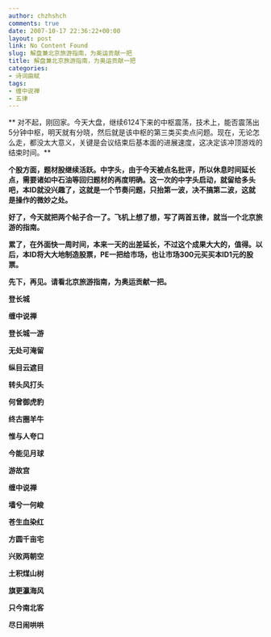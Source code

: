 ```yaml
---
author: chzhshch
comments: true
date: 2007-10-17 22:36:22+00:00
layout: post
link: No Content Found
slug: 解盘兼北京旅游指南，为奥运贡献一把
title: 解盘兼北京旅游指南，为奥运贡献一把
categories:
- 诗词曲赋
tags:
- 缠中说禅
- 五律
---
```


			

** 对不起，刚回家。今天大盘，继续6124下来的中枢震荡，技术上，能否震荡出5分钟中枢，明天就有分晓，然后就是该中枢的第三类买卖点问题。现在，无论怎么走，都没太大意义，关键是会议结束后基本面的进展速度，这决定该冲顶游戏的结束时间。**

**个股方面，题材股继续活跃。中字头，由于今天被点名批评，所以休息时间延长点，需要诸如中石油等回归题材的再度明确。这一次的中字头启动，就留给多头吧，本ID就没兴趣了，这就是一个节奏问题，只抬第一波，决不搞第二波，这就是操作的微妙之处。**

**好了，今天就把两个帖子合一了。飞机上想了想，写了两首五律，就当一个北京旅游的指南。**

**累了，在外面快一周时间，本来一天的出差延长，不过这个成果大大的，值得。以后，本ID将大大地制造股票，PE一把给市场，也让市场300元买买本ID1元的股票。**

**先下，再见。请看北京旅游指南，为奥运贡献一把。**

**登长城**

**缠中说禅**

**登长城一游**

**无处可淹留**

**纵目云遮目**

**转头风打头**

**何曾御虎豹**

**终古圈羊牛**

**惟与人夸口**

**今能见月球**

**游故宫**

**缠中说禅**

**墙兮一何峻**

**苍生血染红**

**方圆千亩宅**

**兴败两朝空**

**土积煤山树**

**旗更瀛海风**

**只今南北客**

**尽日闹哄哄**
